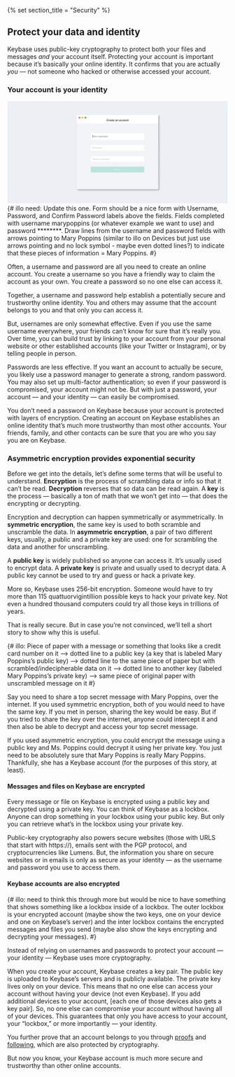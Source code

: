 {% set section_title = "Security" %}

## Protect your data and identity
Keybase uses public-key cryptography to protect both your files and messages *and* your account itself. Protecting your account is important because it’s basically your online identity. It confirms that you are actually *you* — not someone who hacked or otherwise accessed your account. 

### Your account is your identity
![](/img/kb-signup.png)
{# illo need: Update this one. Form should be a nice form with Username, Password, and Confirm Password labels above the fields. Fields completed with username marypoppins (or whatever example we want to use) and password ********. Draw lines from the username and password fields with arrows pointing to Mary Poppins (similar to illo on Devices but just use arrows pointing and no lock symbol - maybe even dotted lines?) to indicate that these pieces of information = Mary Poppins. #}

Often, a username and password are all you need to create an online account. You create a username so you have a friendly way to claim the account as your own. You create a password so no one else can access it. 

Together, a username and password help establish a potentially secure and trustworthy online identity. You and others may assume that the account belongs to you and that only you can access it.

But, usernames are only somewhat effective. Even if you use the same username everywhere, your friends can’t know for sure that it’s really you. Over time, you can build trust by linking to your account from your personal website or other established accounts (like your Twitter or Instagram), or by telling people in person.

Passwords are less effective. If you want an account to actually be secure, you likely use a password manager to generate a strong, random password. You may also set up multi-factor authentication; so even if your password is compromised, your account might not be. But with just a password, your account — and your identity — can easily be compromised. 

You don’t need a password on Keybase because your account is protected with layers of encryption. Creating an account on Keybase establishes an online identity that’s much more  trustworthy than most other accounts. Your friends, family, and other contacts can be sure that you are who you say you are on Keybase.

### Asymmetric encryption provides exponential security
Before we get into the details, let’s define some terms that will be useful to understand. **Encryption** is the process of scrambling data or info so that it can’t be read. **Decryption** reverses that so data can be read again. A **key** is the process — basically a ton of math that we won’t get into — that does the encrypting or decrypting.

Encryption and decryption can happen symmetrically or asymmetrically. In **symmetric encryption**, the same key is used to both scramble and unscramble the data. In **asymmetric encryption**, a pair of two different keys, usually, a public and a private key are used: one for scrambling the data and another for unscrambling. 

A **public key** is widely published so anyone can access it. It’s usually used to encrypt data. A **private key** is private and usually used to decrypt data. A public key cannot be used to try and guess or hack a private key. 

More so, Keybase uses 256-bit encryption. Someone would have to try more than 115 quattuorvigintillion possible keys to hack your private key. Not even a hundred thousand computers could try all those keys in trillions of years. 

That is really secure. But in case you’re not convinced, we’ll tell a short story to show why this is useful.

{# illo: Piece of paper with a message or something that looks like a credit card number on it —> dotted line to a public key (a key that is labeled Mary Poppins’s public key) —> dotted line to the same piece of paper but with scrambled/indecipherable data on it —> dotted line to another key (labeled Mary Poppins’s private key) —>  same piece of original paper with unscrambled message on it #}

Say you need to share a top secret message with Mary Poppins,  over the internet. If you used symmetric encryption, both of you would need to have the same key. If you met in person, sharing the key would be easy. But if you tried to share the key over the internet, anyone could intercept it and then also be able to decrypt and access your top secret message. 

If you used asymmetric encryption, you could encrypt the message using a public key and Ms. Poppins could decrypt it using her private key. You just need to be absolutely sure that Mary Poppins is really Mary Poppins. Thankfully, she has a Keybase account (for the purposes of this story, at least). 

#### Messages and files on Keybase are encrypted
Every message or file on Keybase is encrypted using a public key and decrypted using a private key. You can think of Keybase as a lockbox. Anyone can drop something in your lockbox using your public key. But only you can retrieve what’s in the lockbox using your private key. 

Public-key cryptography also powers secure websites (those with URLS that start with https://), emails sent with the PGP protocol, and cryptocurrencies like Lumens. But, the information you share on secure websites or in emails is only as secure as your identity — as the username and password you use to access them. 

#### Keybase accounts are also encrypted
{# illo: need to think this through more but would be nice to have something that shows something like a lockbox inside of a lockbox. The outer lockbox is your encrypted account (maybe show the two keys, one on your device and one on Keybase’s server) and the inter lockbox contains the encrypted messages and files you send (maybe also show the keys encrypting and decrypting your messages). #}

Instead of relying on usernames and passwords to protect your account — your identity — Keybase uses more cryptography. 

When you create your account, Keybase creates a key pair. The public key is uploaded to Keybase’s servers and is publicly available. The private key lives only on your device. This means that no one else can access your account without having your device (not even Keybase). If you add additional devices to your account, [each one of those devices also gets a key pair]. So, no one else can compromise your account without having all of your devices. This guarantees that only you have access to your account, your “lockbox,” or more importantly — your identity. 

You further prove that an account belongs to you through [proofs](/account/proofs) and [following](/account/following), which are also protected by cryptography. 

But now you know, your Keybase account is much more secure and trustworthy than other online accounts.


